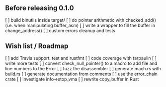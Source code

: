 ## Before releasing 0.1.0

[ ] build binutils inside target/
[ ] do pointer arithmetic with checked_add() (i.e. when manipulating buffer_asm)
[ ] write a wrapper to fill the buffer in change_address()
[ ] custom errors cleanup and tests

## Wish list / Roadmap

[ ] add Travis support: test and rustfmt
[ ] code coverage with tarpaulin
[ ] write more tests
[ ] convert check_null_pointer() to a macro to add file and line numbers to the Error
[ ] fuzz the disassembler
[ ] generate mach.rs with build.rs
[ ] generate documentation from comments
[ ] use the error_chain crate
[ ] investigate info->stop_vma
[ ] rewrite copy_buffer in Rust
